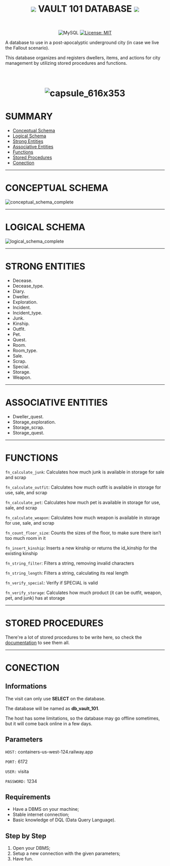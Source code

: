 <h1 align='center'>
  <img src="https://icongr.am/material/database.svg?size=30&color=127369">
  VAULT 101 DATABASE
  <img src="https://icongr.am/material/database.svg?size=30&color=127369">
</h1>

</br>

<div align='center'>

  ![MySQL](https://img.shields.io/badge/mysql-127369.svg?style=for-the-badge&logo=mysql&logoColor=white)
  [![License: MIT](https://img.shields.io/badge/License-MIT-127369.svg?style=for-the-badge)](https://opensource.org/licenses/MIT)

</div>

A database to use in a post-apocalyptic underground city (in case we live the Fallout scenario).

This database organizes and registers dwellers, items, and actions for city management by utilizing stored procedures and functions.

</br>


<h1 align='center'>
  
  ![capsule_616x353](https://github.com/dropeMag/db_vault_101/assets/107576199/56d6ddfc-7b40-4d7e-b877-6d15fa64115a)

</h1>


# SUMMARY

- [Conceptual Schema](#conceptual-schema)
- [Logical Schema](#logical-schema)
- [Strong Entities](#strong-entities)
- [Associative Entities](#associative-entities)
- [Functions](#functions)
- [Stored Procedures](@stored-procedures)
- [Conection](#conection)

---

# CONCEPTUAL SCHEMA

![conceptual_schema_complete](https://github.com/dropeMag/db_vault_101/assets/107576199/1699ed53-f898-4ba5-9330-bd9f238616c7)

---

# LOGICAL SCHEMA

![logical_schema_complete](https://github.com/dropeMag/db_vault_101/assets/107576199/bace0978-3077-4282-8ab1-264b03457e8c)

---

# STRONG ENTITIES

- Decease.
- Decease_type.
- Diary.
- Dweller.
- Exploration.
- Incident.
- Incident_type.
- Junk.
- Kinship.
- Outfit.
- Pet.
- Quest.
- Room.
- Room_type.
- Sale.
- Scrap.
- Special.
- Storage.
- Weapon.

---

# ASSOCIATIVE ENTITIES

- Dweller_quest.
- Storage_exploration.
- Storage_scrap.
- Storage_quest.

---

# FUNCTIONS

`fn_calculate_junk`: Calculates how much junk is available in storage for sale and scrap

`fn_calculate_outfit`: Calculates how much outfit is available in storage for use, sale, and scrap

`fn_calculate_pet`: Calculates how much pet is available in storage for use, sale, and scrap

`fn_calculate_weapon`: Calculates how much weapon is available in storage for use, sale, and scrap

`fn_count_floor_size`: Counts the sizes of the floor, to make sure there isn’t too much room in it

`fn_insert_kinship`: Inserts a new kinship or returns the id_kinship for the existing kinship

`fn_string_filter`: Filters a string, removing invalid characters

`fn_string_length`: Filters a string, calculating its real length

`fn_verify_special`: Verify if SPECIAL is valid

`fn_verify_storage`: Calculates how much product (it can be outfit, weapon, pet, and junk) has at storage

---

# STORED PROCEDURES

There're a lot of stored procedures to be write here, so check the [documentation](https://github.com/dropeMag/db_vault_101/blob/main/documentation/Documentation.pdf) to see them all.

---

# CONECTION

## Informations

The visit can only use **SELECT** on the database.

The database will be named as **db_vault_101**.

The host has some limitations, so the database may go offline sometimes, but it will come back online in a few days.

## Parameters

`HOST:` containers-us-west-124.railway.app

`PORT:` 6172

`USER:` visita

`PASSWORD:` 1234

## Requirements

- Have a DBMS on your machine;
- Stable internet connection;
- Basic knowledge of DQL (Data Query Language).

## Step by Step

1. Open your DBMS;
2. Setup a new connection with the given parameters;
3. Have fun.




